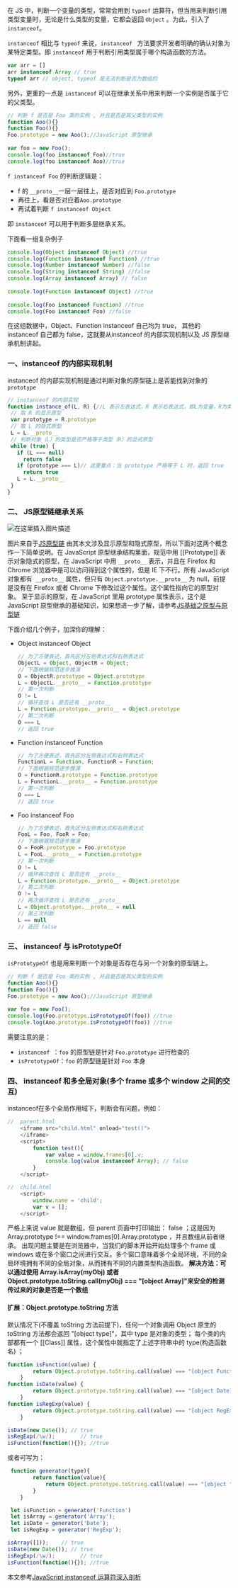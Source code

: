 在 JS 中，判断一个变量的类型，常常会用到 `typeof` 运算符，但当用来判断引用类型变量时，无论是什么类型的变量，它都会返回 `Object` 。为此，引入了`instanceof`。

`instanceof` 相比与 `typeof` 来说，`instanceof ` 方法要求开发者明确的确认对象为某特定类型。即 `instanceof` 用于判断引用类型属于哪个构造函数的方法。

```js
var arr = []
arr instanceof Array // true
typeof arr // object, typeof 是无法判断是否为数组的
```

另外，更重的一点是 `instanceof` 可以在继承关系中用来判断一个实例是否属于它的父类型。

```js
// 判断 f 是否是 Foo 类的实例 , 并且是否是其父类型的实例
function Aoo(){} 
function Foo(){} 
Foo.prototype = new Aoo();//JavaScript 原型继承
 
var foo = new Foo(); 
console.log(foo instanceof Foo)//true 
console.log(foo instanceof Aoo)//true
```

`f instanceof Foo` 的判断逻辑是：

- f 的 `__proto__`一层一层往上，是否对应到 `Foo.prototype`
- 再往上，看是否对应着`Aoo.prototype`
- 再试着判断 `f instanceof Object`

即 `instanceof` 可以用于判断多层继承关系。

下面看一组复杂例子

```js
console.log(Object instanceof Object) //true 
console.log(Function instanceof Function) //true 
console.log(Number instanceof Number) //false 
console.log(String instanceof String) //false 
console.log(Array instanceof Array) // false
 
console.log(Function instanceof Object) //true 
 
console.log(Foo instanceof Function) //true 
console.log(Foo instanceof Foo) //false
```

在这组数据中，Object、Function instanceof 自己均为 true， 其他的 instanceof 自己都为 false，这就要从instanceof 的内部实现机制以及 JS 原型继承机制讲起。

### 一、instanceof 的内部实现机制

   instanceof 的内部实现机制是通过判断对象的原型链上是否能找到对象的 `prototype`

   ```js
   // instanceof 的内部实现 
   function instance_of(L, R) {//L 表示左表达式，R 表示右表达式，即L为变量，R为类型
    // 取 R 的显示原型
    var prototype = R.prototype
    // 取 L 的隐式原型
    L = L.__proto__
    // 判断对象（L）的类型是否严格等于类型（R）的显式原型
    while (true) { 
      if (L === null) 
        return false
      if (prototype === L)// 这里重点：当 prototype 严格等于 L 时，返回 true 
        return true
      L = L.__proto__
    } 
   }
   ```



### 二、 JS原型链继承关系

   ![在这里插入图片描述](https://img-blog.csdnimg.cn/20181212154458880.jpg?x-oss-process=image/watermark,type_ZmFuZ3poZW5naGVpdGk,shadow_10,text_aHR0cHM6Ly9ibG9nLmNzZG4ubmV0L2x1bmFoYWlqaWFv,size_16,color_FFFFFF,t_70)

   图片来自于[JS原型链](http://www.mollypages.org/tutorials/js.mp)
   由其本文涉及显示原型和隐式原型，所以下面对这两个概念作一下简单说明。在 JavaScript 原型继承结构里面，规范中用 [[Prototype]] 表示对象隐式的原型，在 JavaScript 中用 `__proto__` 表示，并且在 Firefox 和 Chrome 浏览器中是可以访问得到这个属性的，但是 IE 下不行。所有 JavaScript 对象都有` __proto__` 属性，但只有 `Object.prototype.__proto__` 为 null，前提是没有在 Firefox 或者 Chrome 下修改过这个属性。这个属性指向它的原型对象。 至于显示的原型，在 JavaScript 里用 prototype 属性表示，这个是 JavaScript 原型继承的基础知识，如果想进一步了解，请参考[JS基础之原型与原型链](https://blog.csdn.net/lunahaijiao/article/details/84974465)

   下面介绍几个例子，加深你的理解：

   - Object instanceof Object

     ```js
     // 为了方便表述，首先区分左侧表达式和右侧表达式
     ObjectL = Object, ObjectR = Object; 
     // 下面根据规范逐步推演
     O = ObjectR.prototype = Object.prototype 
     L = ObjectL.__proto__ = Function.prototype 
     // 第一次判断
     O != L 
     // 循环查找 L 是否还有 __proto__ 
     L = Function.prototype.__proto__ = Object.prototype 
     // 第二次判断
     O === L 
     // 返回 true
     ```

   - Function instanceof Function

     ```js
     // 为了方便表述，首先区分左侧表达式和右侧表达式
     FunctionL = Function, FunctionR = Function; 
     // 下面根据规范逐步推演
     O = FunctionR.prototype = Function.prototype 
     L = FunctionL.__proto__ = Function.prototype 
     // 第一次判断
     O === L 
     // 返回 true
     ```

   - Foo instanceof Foo

     ```js
     // 为了方便表述，首先区分左侧表达式和右侧表达式
     FooL = Foo, FooR = Foo; 
     // 下面根据规范逐步推演
     O = FooR.prototype = Foo.prototype 
     L = FooL.__proto__ = Function.prototype 
     // 第一次判断
     O != L 
     // 循环再次查找 L 是否还有 __proto__ 
     L = Function.prototype.__proto__ = Object.prototype 
     // 第二次判断
     O != L 
     // 再次循环查找 L 是否还有 __proto__ 
     L = Object.prototype.__proto__ = null 
     // 第三次判断
     L == null 
     // 返回 false
     ```



### 三、 instanceof 与 isPrototypeOf

`isPrototypeOf` 也是用来判断一个对象是否存在与另一个对象的原型链上。

```js
// 判断 f 是否是 Foo 类的实例 , 并且是否是其父类型的实例
function Aoo(){} 
function Foo(){} 
Foo.prototype = new Aoo();//JavaScript 原型继承
 
var foo = new Foo(); 
console.log(Foo.prototype.isPrototypeOf(foo)) //true 
console.log(Aoo.prototype.isPrototypeOf(foo)) //true
```

需要注意的是：

- `instanceof `：`foo` 的原型链是针对 `Foo.prototype` 进行检查的
- `isPrototypeOf`：`foo` 的原型链是针对 `Foo` 本身

     
### 四、 instanceof 和多全局对象(多个 frame 或多个 window 之间的交互)
instanceof在多个全局作用域下，判断会有问题，例如：
```js
//  parent.html
	<iframe src="child.html" onload="test()">
	</iframe>
    <script>
        function test(){
            var value = window.frames[0].v;
            console.log(value instanceof Array); // false
        }
    </script>
```
```js
//  child.html
    <script>
        window.name = 'child';
        var v = [];
    </script>
```
严格上来说 value 就是数组，但 parent 页面中打印输出： false ；这是因为 Array.prototype !== window.frames[0].Array.prototype ，并且数组从前者继承。
出现问题主要是在浏览器中，当我们的脚本开始开始处理多个 frame 或 windows 或在多个窗口之间进行交互。多个窗口意味着多个全局环境，不同的全局环境拥有不同的全局对象，从而拥有不同的内置类型构造函数。
**解决方法：可以通过使用 Array.isArray(myObj) 或者Object.prototype.toString.call(myObj) === "[object Array]"来安全的检测传过来的对象是否是一个数组**

#### 扩展：Object.prototype.toString 方法
默认情况下(不覆盖 toString 方法前提下)，任何一个对象调用 Object 原生的 toString 方法都会返回 "[object type]"，其中 type 是对象的类型；
每个类的内部都有一个 [[Class]] 属性，这个属性中就指定了上述字符串中的 type(构造函数名) ；
```js
function isFunction(value) {
        return Object.prototype.toString.call(value) === "[object Function]"
    }
function isDate(value) {
        return Object.prototype.toString.call(value) === "[object Date]"
    }
function isRegExp(value) {
        return Object.prototype.toString.call(value) === "[object RegExp]"
    }

isDate(new Date()); // true
isRegExp(/\w/);        // true
isFunction(function(){}); //true
```
或者可写为：
```js
 function generator(type){
        return function(value){
            return Object.prototype.toString.call(value) === "[object "+ type +"]"
        }
    }

 let isFunction = generator('Function')
 let isArray = generator('Array');
 let isDate = generator('Date');
 let isRegExp = generator('RegExp');

isArray([]));    // true
isDate(new Date()); // true
isRegExp(/\w/);        // true
isFunction(function(){}); //true
```

   本文参考[JavaScript instanceof 运算符深入剖析](https://www.ibm.com/developerworks/cn/web/1306_jiangjj_jsinstanceof/)